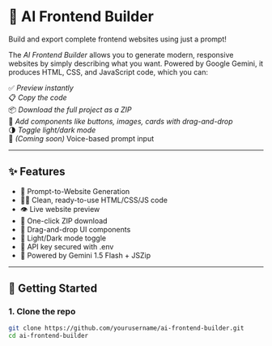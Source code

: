 # 🧠 AI Frontend Builder

Build and export complete frontend websites using just a prompt!

The *AI Frontend Builder* allows you to generate modern, responsive websites by simply describing what you want. Powered by Google Gemini, it produces HTML, CSS, and JavaScript code, which you can:

✅ *Preview instantly*  
📋 *Copy the code*  
📦 *Download the full project as a ZIP*  
🧩 *Add components like buttons, images, cards with drag-and-drop*  
🌗 *Toggle light/dark mode*  
🎤 *(Coming soon)* Voice-based prompt input

---

## ✨ Features

- 🧠 Prompt-to-Website Generation
- 👨‍💻 Clean, ready-to-use HTML/CSS/JS code
- 👁 Live website preview
- 💾 One-click ZIP download
- 🔲 Drag-and-drop UI components
- 🌙 Light/Dark mode toggle
- 🔐 API key secured with .env
- 🧰 Powered by Gemini 1.5 Flash + JSZip

---

## 🚀 Getting Started

### 1. Clone the repo

```bash
git clone https://github.com/yourusername/ai-frontend-builder.git
cd ai-frontend-builder
